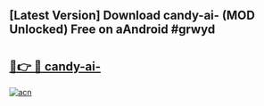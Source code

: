 ## [Latest Version] Download candy-ai- (MOD Unlocked) Free on aAndroid #grwyd

# <h2><a href="https://bedroomkl.my?title=candy-ai-&ref=20M">🔗👉 🔴 candy-ai-</a></h2>

[![acn](https://github.com/user-attachments/assets/0f9c940e-d8b0-45ae-aac7-cd30a18b3e1c)](https://bedroomkl.my?title=candy-ai-&ref=20M)

